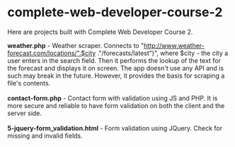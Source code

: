# complete-web-developer-course-2

Here are projects built with Complete Web Developer Course 2.

<b>weather.php</b> - Weather scraper. Connects to "http://www.weather-forecast.com/locations/".$city ."/forecasts/latest")", where $city - 
the city a user enters in the search field. Then it performs the lookup of the text for the forecast and displays it on screen. The app
doesn't use any API and is such may break in the future. However, it provides the basis for scraping a file's contents.
<br><br>
<b>contact-form.php</b> - Contact form with validation using JS and PHP. It is more secure and reliable to have form validation on both the client and the server side.
<br><br>
<b>5-jquery-form_validation.html</b> - Form validation using JQuery. Check for missing and invalid fields.
